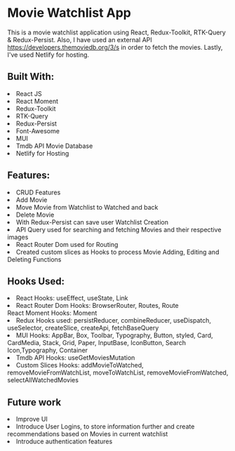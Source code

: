 # Movie Watchlist App
This is a movie watchlist application using React, Redux-Toolkit, RTK-Query & Redux-Persist. Also, I have used an external API https://developers.themoviedb.org/3/s in order to fetch the movies. Lastly, I've used Netlify for hosting.

<h2>Built With:</h2>
<li>React JS</li>
<li>React Moment</li>
<li>Redux-Toolkit</li>
<li>RTK-Query</li>
<li>Redux-Persist</li>
<li>Font-Awesome</li>
<li>MUI</li>
<li>Tmdb API Movie Database</li>
<li>Netlify for Hosting</li>

<h2>Features:</h2>
<li>CRUD Features</li>
<li>Add Movie</li>
<li>Move Movie from Watchlist to Watched and back</li>
<li>Delete Movie</li>
<li>With Redux-Persist can save user Watchlist Creation</li>
<li>API Query used for searching and fetching Movies and their respective images</li>
<li>React Router Dom used for Routing</li>
<li>Created custom slices as Hooks to process Movie Adding, Editing and Deleting Functions</li>

<h2>Hooks Used:</h2>
<li>React Hooks: useEffect, useState, Link</li>
<li>React Router Dom Hooks: BrowserRouter, Routes, Route</li
<li>React Moment Hooks: Moment</li>
<li>Redux Hooks used: persistReducer, combineReducer, useDispatch, useSelector, createSlice, createApi, fetchBaseQuery</li>
<li>MUI Hooks: AppBar, Box, Toolbar, Typography, Button, styled, Card, CardMedia, Stack, Grid, Paper, InputBase, IconButton, Search Icon,Typography, Container </li>
<li>Tmdb API Hooks: useGetMoviesMutation </li>
<li>Custom Slices Hooks: addMovieToWatched, removeMovieFromWatchList, moveToWatchList, removeMovieFromWatched, selectAllWatchedMovies</li>

<h2>Future work</h2>
<li>Improve UI</li>
<li>Introduce User Logins, to store information further and create recommendations based on Movies in current watchlist</li>
<li>Introduce authentication features</li>
